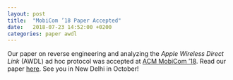 ```yaml
---
layout: post
title:  "MobiCom ’18 Paper Accepted"
date:   2018-07-23 14:52:00 +0200
categories: paper awdl
---
```


Our paper on reverse engineering and analyzing the *Apple Wireless Direct Link* (AWDL) ad hoc protocol was accepted at [ACM MobiCom ’18](https://sigmobile.org/mobicom/2018/). Read our paper [here](/publications/). See you in New Delhi in October!
